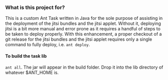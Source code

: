 ### What is this project for?

This is a custom Ant Task written in Java for the sole purpose of assisting in the deployment of the jitsi bundles and the jitsi applet.  Without it, deploying jitsi is a bit more manual and error prone as it requires a handful of steps to be taken to deploy properly.  With this enhancement, a proper checkout of a git release for the jitsi bundles and the jitsi applet requires only a single command to fully deploy, i.e. `ant deploy`.

#### To build the task lib
`ant all`. The jar will appear in the build folder. Drop it into the lib directory of whatever $ANT_HOME is.


